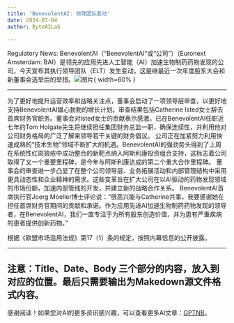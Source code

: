 ```yaml
---
title: 'BenevolentAI: 领导团队变动'
date: 2024-07-04
author: ByteAILab

---
```


Regulatory News: BenevolentAI（“BenevolentAI”或“公司”）（Euronext Amsterdam: BAI）是领先的应用先进人工智能（AI）加速生物制药药物发现的公司，今天宣布其执行领导团队（ELT）发生变动，这是继最近一次年度股东大会和新董事会选举后的举措。![图片](https://ai-techpark.com/wp-content/uploads/2024/07/BenevolentAI-960x540.jpg){ width=60% }

---

为了更好地提升运营效率和战略关注点，董事会启动了一项领导层审查，以更好地支持BenevolentAI雄心勃勃的增长计划。审查结果包括Catherine Isted女士辞去首席财务官职务。董事会对Isted女士的贡献表示感激。已在BenevolentAI任职近七年的Tom Holgate先生将继续担任集团财务总监一职，确保连续性，并利用他对公司财务格局的广泛了解来领导若干关键的财务倡议。
公司正在加紧努力利用快速成熟的“技术生物”领域不断扩大的机遇。BenevolentAI的强劲势头得到了上周在系统性红斑狼疮中成功整合的新靶点纳入阿斯利康投资组合支持，这标志着公司取得了又一个重要里程碑，是今年与阿斯利康达成的第二个重大合作里程碑。
董事会的审查进一步凸显了在整个公司领导层、业务拓展活动和内部管理结构中采用更具动态性和企业精神的需求。这些变革旨在扩大公司在以AI驱动的药物发现领域的市场份额，加速内部管线的开发，并建立新的战略合作关系。
BenevolentAI首席执行官Joerg Moeller博士评论说：“很高兴能与Catherine共事，我要感谢她在担任首席财务官期间的贡献和承诺。作为应用先进AI加速生物制药药物发现的领导者，在BenevolentAI，我们一直专注于为所有股东创造价值，并为患有严重疾病的患者提供创新药物。”

根据《欧盟市场滥用法规》第17（1）条的规定，按照内幕信息的公开披露。


---
注意：Title、Date、Body 三个部分的内容，放入到对应的位置。最后只需要输出为Makedown源文件格式内容。
---
感谢阅读！如果您对AI的更多资讯感兴趣，可以查看更多AI文章：[GPTNB](https://gptnb.com)。